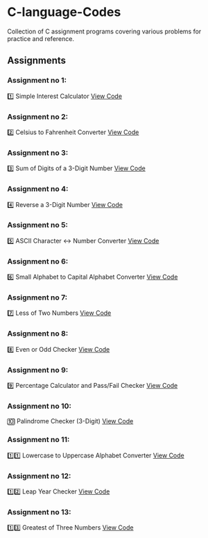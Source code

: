 # C-language-Codes
Collection of C assignment programs covering various problems for practice and reference.


## Assignments

### Assignment no 1:
1️⃣ Simple Interest Calculator
[View Code](./Assignment%2001/assignment1.c)

### Assignment no 2:
2️⃣ Celsius to Fahrenheit Converter
[View Code](./Assignment%2002/assignment2.c)

### Assignment no 3:
3️⃣ Sum of Digits of a 3-Digit Number
[View Code](./Assignment%2003/assignment3.c)

### Assignment no 4:
4️⃣ Reverse a 3-Digit Number
[View Code](./Assignment%2004/assignment4.c)

### Assignment no 5:
5️⃣ ASCII Character ↔ Number Converter
[View Code](./Assignment%2005/assignment5.c)

### Assignment no 6:
6️⃣ Small Alphabet to Capital Alphabet Converter
[View Code](./Assignment%2006/assignment6.c)

### Assignment no 7:
7️⃣ Less of Two Numbers
[View Code](./Assignment%2007/assignment7.c)

### Assignment no 8:
8️⃣ Even or Odd Checker
[View Code](./Assignment%2008/assignment8.c)

### Assignment no 9:
9️⃣ Percentage Calculator and Pass/Fail Checker
[View Code](./Assignment%2009/assignment9.c)

### Assignment no 10:
🔟 Palindrome Checker (3-Digit)
[View Code](./Assignment%2010/assignment10.c)

### Assignment no 11:
1️⃣1️⃣ Lowercase to Uppercase Alphabet Converter
[View Code](./Assignment%2011/assignment11.c) 

### Assignment no 12:
1️⃣2️⃣ Leap Year Checker
[View Code](./Assignment%2012/assignment12.c)

### Assignment no 13:
1️⃣3️⃣ Greatest of Three Numbers
[View Code](./Assignment%2013/assignment13.c)